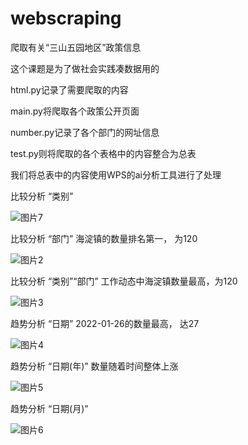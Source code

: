 # webscraping
爬取有关“三山五园地区”政策信息

这个课题是为了做社会实践凑数据用的

html.py记录了需要爬取的内容

main.py将爬取各个政策公开页面

number.py记录了各个部门的网址信息

test.py则将爬取的各个表格中的内容整合为总表

我们将总表中的内容使用WPS的ai分析工具进行了处理

比较分析 “类别”

![图片7](https://github.com/ReinhardvonLohengram/webscraping/assets/143613171/ee0527d5-b342-4cbc-a0c2-099e0dfa2396)

比较分析 “部门”
海淀镇的数量排名第一， 为120

![图片2](https://github.com/ReinhardvonLohengram/webscraping/assets/143613171/81f84466-ea2c-4517-9a57-2507db9ef946)

比较分析 “类别”“部门”
工作动态中海淀镇数量最高，为120

![图片3](https://github.com/ReinhardvonLohengram/webscraping/assets/143613171/c0eb0faf-7d4a-466d-9ea0-24393b5cb128)

趋势分析 “日期”
2022-01-26的数量最高， 达27

![图片4](https://github.com/ReinhardvonLohengram/webscraping/assets/143613171/1cad513a-163d-4cc0-9b45-90f8ad1ff853)

趋势分析 “日期(年)”
数量随着时间整体上涨

![图片5](https://github.com/ReinhardvonLohengram/webscraping/assets/143613171/a2e251b9-7674-4ce2-9a56-8ee8ac37856d)

趋势分析 “日期(月)”

![图片6](https://github.com/ReinhardvonLohengram/webscraping/assets/143613171/6794a53f-d1ea-4732-9727-2a4a38e762bc)
